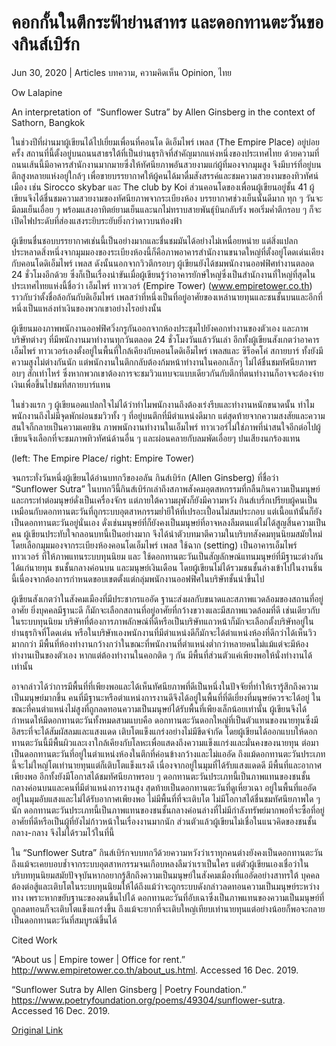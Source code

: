 # คอกกั้นในตึกระฟ้าย่านสาทร และดอกทานตะวันของกินส์เบิร์ก

Jun 30, 2020 | Articles บทความ, ความคิดเห็น Opinion, ไทย





Ow Lalapine

An interpretation of  “Sunflower Sutra” by Allen Ginsberg in the context of Sathorn, Bangkok 

ในช่วงปีที่ผ่านมาผู้เขียนได้ไปเยี่ยมเพื่อนที่คอนโด ดิเอ็มไพร์ เพลส (The Empire Place) อยู่บ่อยครั้ง สถานที่นี้ตั้งอยู่บนถนนสาธรใต้ที่เป็นย่านธุรกิจที่สำคัญมากแห่งหนึ่งของประเทศไทย ด้วยความที่ถนนเส้นนี้มีอาคารสำนักงานมากมายซึ่งให้ทัศนียภาพอันสวยงามแก่ผู้ที่มองจากมุมสูง จึงมีบาร์ที่อยู่บนตึกสูงหลายแห่งอยู่ใกล้ๆ เพื่อขายบรรยากาศให้ผู้คนได้มาดื่มสังสรรค์และชมความสวยงามของทิวทัศน์เมือง เช่น Sirocco skybar และ The club by Koi ส่วนคอนโดของเพื่อนผู้เขียนอยู่ชั้น 41 ผู้เขียนจึงได้ชื่นชมความสวยงามของทัศนียภาพจากระเบียงห้อง บรรยากาศช่วงเย็นนั้นดีมาก ทุก ๆ วันจะมีลมเย็นเอื่อย ๆ พร้อมแสงอาทิตย์ยามเย็นและนกไม่ทราบสายพันธ์ุบินกลับรัง พอเริ่มค่ำตึกรอบ ๆ ก็จะเปิดไฟประดับที่ส่องแสงระยิบระยับยิ่งกว่าดาวบนท้องฟ้า

ผู้เขียนชื่นชอบบรรยากาศเช่นนี้เป็นอย่างมากและชื่นชมมันได้อย่างไม่เหนื่อยหน่าย แต่สิ่งแปลกประหลาดสิ่งหนึ่งจากมุมมองของระเบียงห้องนี้ก็คือภาพอาคารสำนักงานขนาดใหญ่ที่ตั้งอยู่โดดเด่นเคียงกับคอนโดดิเอ็มไพร์ เพลส ดังนั้นนอกจากวิวตึกรอบๆ ผู้เขียนยังได้ชมพนักงานออฟฟิศทำงานตลอด 24 ชั่วโมงอีกด้วย ซึ่งก็เป็นเรื่องน่าขันเมื่อผู้เขียนรู้ว่าอาคารยักษ์ใหญ่ซึ่งเป็นสำนักงานที่ใหญ่ที่สุดในประเทศไทยแห่งนี้ชื่อว่า เอ็มไพร์ ทาวเวอร์ (Empire Tower) (www.empiretower.co.th) ราวกับว่าตั้งชื่อล้อกันกับดิเอ็มไพร์ เพลสว่าที่หนึ่งเป็นที่อยู่อาศัยของเหล่านายทุนและชนชั้นบนและอีกที่หนึ่งเป็นแหล่งทำเงินของพวกเขาอย่างไรอย่างนั้น

ผู้เขียนมองภาพพนักงานออฟฟิศวิ่งกรูกันออกจากห้องประชุมไปยังคอกทำงานของตัวเอง และภาพบริษัทต่างๆ ที่มีพนักงานมาทำงานทุกวันตลอด 24 ชั่วโมงวันแล้ววันเล่า อีกทั้งผู้เขียนสังเกตว่าอาคารเอ็มไพร์ ทาวเวอร์เองตั้งอยู่ในพื้นที่ใกล้เคียงกับคอนโดดิเอ็มไพร์ เพลสและ ซิร็อคโค่ สกายบาร์ ทั้งยังมีความสูงไม่ต่างกันนัก แต่พนักงานในตึกกลับต้องก้มหน้าทำงานในคอกเล็กๆ ไม่ได้ชื่นชมทัศนียภาพรอบๆ สักเท่าไหร่ ซึ่งหากพวกเขาต้องการจะชมวิวแทบจะแบบเดียวกันกับตึกที่ตนทำงานก็อาจจะต้องจ่ายเงินเพื่อขึ้นไปชมที่สกายบาร์แทน

ในช่วงแรก ๆ ผู้เขียนอดแปลกใจไม่ได้ว่าทำไมพนักงานถึงต้องเร่งรีบและทำงานหนักขนาดนั้น ทำไมพนักงานถึงไม่มีจุดพักผ่อนชมวิวทั้ง ๆ ที่อยู่บนตึกที่มีตำแหน่งดีมาก แต่สุดท้ายจากความสงสัยและความสนใจก็กลายเป็นความเคยชิน ภาพพนักงานทำงานในเอ็มไพร์ ทาวเวอร์ไม่ใช่ภาพที่น่าสนใจอีกต่อไปผู้เขียนจึงเลือกที่จะชมภาพทิวทัศน์ด้านอื่น ๆ และผ่อนคลายกับลมพัดเอื่อยๆ ปนเสียงนกร้องแทน

(left: The Empire Place/ right: Empire Tower)

จนกระทั่งวันหนึ่งผู้เขียนได้อ่านบทกวีของอลัน กินส์เบิร์ก (Allen Ginsberg) ที่ชื่อว่า “Sunflower Sutra” ในบทกวีนี้กินส์เบิร์กเล่าถึงสภาพสังคมอุตสหกรรมที่กลืนกินความเป็นมนุษย์และกระทำต่อมนุษย์ดั่งเป็นเครื่องจักร แต่ภายใต้ความผุพังก็ยังมีความหวัง กินส์เบริ์กเปรียบผู้คนเป็นเหมือนกับดอกทานตะวันที่ถูกระบบอุตสาหกรรมย่ำยีให้ที่เปรอะเปื้อนไม่สมประกอบ แต่เนื้อแท้นั้นก็ยังเป็นดอกทานตะวันอยู่นั่นเอง ดั่งเช่นมนุษย์ที่ก็ยังคงเป็นมนุษย์ที่อาจหลงลืมตนแต่ไม่ได้สูญสิ้นความเป็นคน ผู้เขียนประทับใจกลอนบทนี้เป็นอย่างมาก จึงได้นำตัวบทมาตีความในบริบทสังคมทุนนิยมสมัยใหม่โดยเลือกมุมมองจากระเบียงห้องคอนโดเอ็มไพร์ เพลส ใช้ฉาก (setting) เป็นอาคารเอ็มไพร์ ทาวเวอร์ ที่ให้ภาพแทนระบบทุนนิยม และ ใช้ดอกทานตะวันเป็นสัญลักษณ์แทนมนุษย์ที่มีฐานะต่างกันได้แก่นายทุน ชนชั้นกลางค่อนบน และมนุษย์เงินเดือน โดยผู้เขียนไม่ได้รวมชนชั้นล่างเข้าไปในงานชิ้นนี้เนื่องจากต้องการกำหนดขอบเขตตั้งแต่กลุ่มพนักงานออฟฟิศในบริษัทชั้นนำขึ้นไป

ผู้เขียนสังเกตว่าในสังคมเมืองที่มีประชากรแออัด ฐานะส่งผลกับขนาดและสภาพแวดล้อมของสถานที่อยู่อาศัย ยิ่งบุคคลมีฐานะดี ก็มักจะเลือกสถานที่อยู่อาศัยที่กว้างขวางและมีสภาพแวดล้อมที่ดี เช่นเดียวกับในระบบทุนนิยม บริษัทที่ต้องการภาพลักษณ์ที่ดีหรือเป็นบริษัทแถวหน้าก็มักจะเลือกตั้งบริษัทอยู่ในย่านธุรกิจที่โดดเด่น หรือในบริษัทเองพนักงานที่มีตำแหน่งดีก็มักจะได้ตำแหน่งห้องที่ดีกว่าได้เห็นวิวมากกว่า มีพื้นที่ห้องทำงานกว้างกว่าในขณะที่พนักงานที่ตำแหน่งต่ำกว่าหลายคนไม่แม้แต่จะมีห้องทำงานเป็นของตัวเอง หากแต่ต้องทำงานในคอกติด ๆ กัน มีพื้นที่ส่วนตัวแค่เพียงพอให้นั่งทำงานได้เท่านั้น

อาจกล่าวได้ว่าการมีพื้นที่ที่เพียงพอและได้เห็นทัศนียภาพที่ดีเป็นหนึ่งในปัจจัยที่ทำให้เรารู้สึกถึงความเป็นมนุษย์มากขึ้น คนที่มีฐานะหรือตำแหน่งการงานดีจึงได้อยู่ในพื้นที่ที่ดีเยี่ยงที่มนุษย์ควรจะได้อยู่ ในขณะที่คนตำแหน่งไม่สูงที่ถูกลดทอนความเป็นมนุษย์ได้รับพื้นที่เพียงเล็กน้อยเท่านั้น ผู้เขียนจึงได้กำหนดให้มีดอกทานตะวันทั้งหมดสามแบบคือ ดอกทานตะวันดอกใหญ่ที่เป็นตัวแทนของนายทุนซึ่งมีอิสระที่จะได้สัมผัสลมและแสงแดด เติบโตแข็งแกร่งอย่างไม่มีขีดจำกัด โดยผู้เขียนได้ออกแบบให้ดอกทานตะวันนี้มีพื้นผิวและเงาใกล้เคียงกับโลหะเพื่อแสดงถึงความแข็งแกร่งและมั่นคงของนายทุน ต่อมาเป็นดอกทานตะวันที่อยู่ในตำแหน่งห้องในตึกที่ค่อนข้างกว้างและไม่แออัด ถึงแม้ดอกทานตะวันประเภทนี้จะไม่ใหญ่โตเท่านายทุนแต่ก็เติบโตแข็งแรงดี เนื่องจากอยู่ในมุมที่ได้รับแสงแดดดี มีพื้นที่และอากาศเพียงพอ อีกทั้งยังมีโอกาสได้ชมทัศนียภาพรอบ ๆ ดอกทานตะวันประเภทนี้เป็นภาพแทนของชนชั้นกลางค่อนบนและคนที่มีตำแหน่งการงานสูง สุดท้ายเป็นดอกทานตะวันที่ดูเหี่ยวเฉา อยู่ในพื้นที่แออัด อยู่ในมุมอับแสงและไม่ได้รับอากาศเพียงพอ ไม่มีพื้นที่ที่จะเติบโต ไม่มีโอกาสได้ชื่นชมทัศนียภาพใด ๆ นัก ดอกทานตะวันประเภทนี้เป็นภาพแทนของชนชั้นกลางค่อนล่างที่ไม่มีกำลังทรัพย์มากพอที่จะซื้อที่อยู่อาศัยที่ดีหรือเป็นผู้ที่ยังไม่ก้าวหน้าในเรื่องงานมากนัก ส่วนตัวแล้วผู้เขียนไม่เชื่อในแนวคิดของชนชั้นกลาง-กลาง จึงไม่ได้รวมไว้ในที่นี้

ใน “Sunflower Sutra” กินส์เบิร์กจบบทกวีด้วยความหวังว่าเราทุกคนต่างยังคงเป็นดอกทานตะวันถึงแม้จะเคยบอบช้ำจากระบบอุตสาหกรรมจนเกือบหลงลืมว่าเราเป็นใคร แต่ตัวผู้เขียนเองเชื่อว่าในบริบททุนนิยมสมัยปัจจุบันหากอยากรู้สึกถึงความเป็นมนุษย์ในสังคมเมืองที่แออัดอย่างสาทรใต้ บุคคลต้องต่อสู้และเติบโตในระบบทุนนิยมให้ได้ถึงแม้ว่าจะถูกระบบดังกล่าวลดทอนความเป็นมนุษย์ระหว่างทาง เพราะหากขยับฐานะของตนขึ้นไปได้ ดอกทานตะวันที่อับเฉาซึ่งเป็นภาพแทนของความเป็นมนุษย์ที่ถูกลดทอนก็จะเติบโตแข็งแกร่งขึ้น ถึงแม้จะยากที่จะเติบใหญ่เทียบเท่านายทุนแต่อย่างน้อยก็พอจะกลายเป็นดอกทานตะวันที่สมบูรณ์ขึ้นได้

Cited Work

“About us | Empire tower | Office for rent.” http://www.empiretower.co.th/about_us.html. Accessed 16 Dec. 2019.

“Sunflower Sutra by Allen Ginsberg | Poetry Foundation.” https://www.poetryfoundation.org/poems/49304/sunflower-sutra. Accessed 16 Dec. 2019.



[Original Link](https://www.dindeng.com/sathorn-skyscraper-and-ginsberg/)